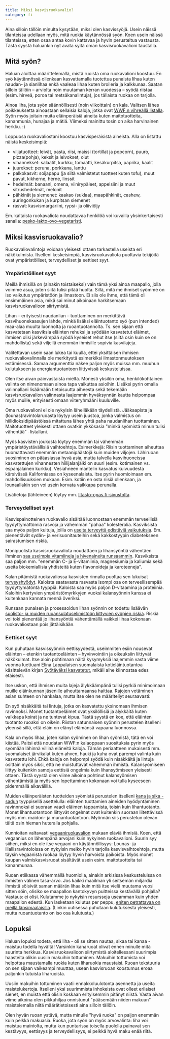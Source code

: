 ```yaml
---
title: Miksi kasvisruokavalio?
category: fi
---
```


Aina silloin tällöin minulta kysytään, miksi olen kasvissyöjä. Usein näissä tilanteissa udellaan myös, mitä ruokia käytännössä syön. Koen usein näissä tilanteissa, etten osaa antaa kovin kattavaa ja hyvin perusteltua vastausta. Tästä syystä haluankin nyt avata syitä oman kasvisruokavalioni taustalla.

## Mitä syön?

Haluan aloittaa määrittelemällä, mistä ruoista oma ruokavalioni koostuu. En syö käytännössä ollenkaan kasvattamalla tuotettua punaista lihaa kuten naudan- ja sianlihaa enkä vaaleaa lihaa kuten broileria ja kalkkunaa. Saatan silloin tällöin – arviolta noin muutaman kerran vuodessa – syödä riistaa (esim. hirveä, poroa tai metsäkanalintuja), jos tällaista ruokaa on tarjolla.

Ainoa liha, jota syön säännöllisesti (noin viikoittain) on kala. Valitsen lähes poikkeuksetta ainoastaan sellaisia kaloja, jotka ovat [WWF:n vihreällä listalla](http://wwf.fi/kalaopas). Syön myös joitain muita eläinperäisiä aineita kuten maitotuotteita, kananmunia, hunajaa ja mätiä. Viimeksi mainittu tosin on aika harvinainen herkku. :)

Loppuosa ruokavaliostani koostuu kasvisperäisistä aineista. Alla on listattu näistä keskeisimpiä:

* viljatuotteet: leivät, pasta, riisi, maissi (tortillat ja popcorn), puuro, pizza(pohja), keksit ja leivokset, olut
* vihannekset: salaatit, kurkku, tomaatti, kesäkurpitsa, paprika, kaalit
* juurekset: peruna, porkkana, lanttu
* palkokasvit: soijapapu (ja siitä valmistetut tuotteet kuten tofu), muut pavut, kikherne, herne, linssit
* hedelmät: banaani, omena, viinirypäleet, appelsiini ja muut sitrushedelmät, melonit
* pähkinät ja siemenet: kaakao (suklaa), maapähkinät, cashew, auringonkukan ja kurpitsan siemenet
* rasvat: kasvismargariini, rypsi- ja oliiviöljy

Em. kaltaista ruokavaliota noudattavaa henkilöä voi kuvailla yksinkertaisesti sanalla: [pesko-lakto-ovo-vegetaristi](https://fi.wikipedia.org/wiki/Kasvissy%C3%B6nti#Kasvisruokavalioiden_variaatioita).

## Miksi kasvisruokavalio?

Ruokavaliovalintoja voidaan yleisesti ottaen tarkastella useista eri näkökulmista. Itselleni keskeisimpiä, kasvisruokavaliota puoltavia tekijöitä ovat ympäristölliset, terveydelliset ja eettiset syyt.

### Ympäristölliset syyt

Meillä ihmisillä on (ainakin toistaiseksi) vain tämä yksi ainoa maapallo, jolla voimme asua, joten siitä tulisi pitää huolta. Sillä, mitä me ihmiset syömme on iso vaikutus ympäristöön ja ilmastoon. Ei siis ole ihme, että tämä oli ensimmäinen asia, mikä sai minut aikoinaan harkitsemaan kasvisruokavalioon siirtymistä.

Lihan – erityisesti naudanlian – tuottaminen on merkittävä kasvihuonekaasujen lähde, minkä lisäksi eläintuotanto syö (pun intended) maa-alaa muulta luonnolta ja ruoantuotannolta. Ts. sen sijaan että kasvatetaan kasviksia eläinten rehuksi ja syödään kasvatetut eläimet, ihmisen olisi järkevämpää syödä kyseiset rehut itse (siltä osin kuin se on mahdollista) sekä viljellä enemmän ihmisille sopivia kasvilajeja.

Valitettavan usein saan lukea tai kuulla, ettei yksittäisen ihmisen ruokavaliovalinnalla ole merkitystä esimerkiksi ilmastonmuutoksen estämisessä. Samaa argumenttia näkee paljon myös muissa mm. muuhun kulutukseen ja energiantuotantoon liittyvissä keskusteluissa.

Olen itse aivan päinvastaista mieltä. Monesti yksilön oma, henkilökohtainen valinta on nimenomaan ainoa tapa vaikuttaa asioihin. Lisäksi pyrin omalla valinnallani lisäämään tietoisuutta aiheesta sekä tekemään kasvisruokavalion valinnasta laajemmin hyväksynnän kautta helpompaa myös muille, erityisesti omaan viiteryhmääni kuuluville.

Oma ruokavalioni ei ole nykyisin lähelläkään täydellistä. Jääkaapista ja (lounas)ravintolaruoasta löytyy usein juustoa, jonka valmistus on hiilidioksidipäästöissä mitattuna lähes yhtä paha naudanlihan tuottaminen. Maitotuotteet yleisesti ottaen ovatkin ykkösasia "minkä syömistä minun tulisi vähentää" -listallani.

Myös kasvisten joukosta löytyy enemmän tai vähemmän ympäristöystävällisiä vaihtoehtoja. Esimerkkejä: Riisin tuottaminen aiheuttaa huomattavasti enemmän metaanipäästöjä kuin muiden viljojen. Lähiruoan suosiminen on pääasiassa hyvä asia, mutta talvella kasvihuoneissa kasvatettujen vihannesten hiilijalanjälki on suuri (esim. kotimainen vs. espanjalainen kurkku). Vesiahneen mantelin kasvatus kuivuudesta kärsivässä Kaliforniassa on kyseenalaista. Itse pyrin huomioimaan em. mahdollisuuksien mukaan. Esim. kotiin en osta riisiä ollenkaan, ja lounaallakin sen voi usein korvata vaikkapa perunalla.

Lisätietoja (lähteineen) löytyy mm. [Iltasto-opas.fi-sivustolta](https://ilmasto-opas.fi/fi/ilmastonmuutos/hillinta/-/artikkeli/ab196e68-c632-4bef-86f3-18b5ce91d655/ilmastomyotainen-ruoka.html).

### Terveydelliset syyt

Kasvispainotteinen ruokavalio sisältää luonnostaan enemmän terveellisiä tyydyttymättömiä rasvoja ja vähemmän "pahaa" kolesterolia. Kasviksista saa myös paljon kuituja, joilla on [useita terveyttä edistäviä vaikutuksia](http://www.terveyskirjasto.fi/terveyskirjasto/tk.koti?p_artikkeli=skr00013). Em. pienentävät sydän- ja verisuonitauteihin sekä kakkostyypin diabetekseen sairastumisen riskiä.

Monipuolista kasvisruokavaliota noudattaen ja lihansyöntiä vähentäen ihminen [saa useimpia vitamiineja ja hivenaineita runsaammin](http://www.ruokatieto.fi/uutiset/reheva-kasvisruokavalio-hyvaksi-terveydelle-ja-ymparistolle). Kasviksista saa paljon mm. "enemmän C- ja E-vitamiinia, magnesiumia ja kaliumia sekä useita biokemiallisia yhdisteitä kuten flavonoideja ja karoteeneja".

Kalan pitämistä ruokavaliossa kasvisten rinnalla puoltaa sen lukuisat [terveyshyödyt](http://www.terveyskirjasto.fi/terveyskirjasto/tk.koti?p_artikkeli=skr00072&p_haku=100%20kysymyst%C3%A4%20ravinnosta). Kaloista saatavasta rasvasta isompi osa on terveellisempää tyydyttymätöntä tyyppiä. Kaloista saa myös paljon D-vitaamina ja proteiinia. Kaloihin kertyvien ympäristömyrkkyjen vuoksi kalansyönnin kanssa ei kuitenkaan kannata mennä överiksi.

Runsaan punaisen ja prosessoidun lihan syönnin on todettu lisäävän [suolisto- ja muiden ruoansulatuselimistöön liittyvien syöpien riskiä](http://www.hs.fi/ruoka/a1305913013094). Riskiä voi toki pienentää jo lihansyöntiä vähentämällä vaikkei lihaa kokonaan ruokavaliostaan pois jättäisikään.

### Eettiset syyt

Kun puhutaan kasvissyönnin eettisyydestä, useimmiten esiin nousevat eläinten – etenkin tuotantoeläinten – hyvinvointiin ja oikeuksiin liittyvät näkökulmat. Itse aloin pohtimaan näitä kysymyksiä laajemmin vasta viime vuonna luettuani Elina Lappalaisen suomalaista kotieläintuotantoa käsittelevän kirjan [Syötäväksi kasvatetut](http://www.syotavaksikasvatetut.fi/), mikäli aihe kiinnostaa edes etäisesti.

Itse uskon, että ihmisen muita lajeja älykkäämpänä tulisi pyrkiä minimoimaan muille eläinkunnan jäsenille aiheuttamaansa haittaa. Rajojen vetäminen asian suhteen on hankalaa, mutta itse olen ne määritellyt seuraavasti:

En syö nisäkkäitä tai lintuja, jotka on kasvatettu yksinomaan ihmisen ravinnoksi. Monet tuotantoeläimet ovat yksilöllisiä ja älykkäitä kuten vaikkapa koirat ja ne tuntevat kipua. Tästä syystä en koe, että eläinten tuotanto ruoaksi on oikein. Riistan satunnaisen syönnin perustelen itselleni yleensä sillä, että eläin on elänyt elämänsä vapaana luonnossa.

Kala on myös lihaa, joten kalan syöminen on lihan syömistä, tätä en voi kiistää. Paitsi että noudatan WWF:n kalaoppaan suosituksia pyrin myös syömään lähinnä villinä eläneitä kaloja. Tämän periaatteen mukaisesti mm. suomalaiset järvikalat kuten ahven, hauki ja kuha ovat parempi valinta kuin kasvatettu lohi. Ehkä kaloja on helpompi syödä kuin nisäkkäitä ja lintuja osittain myös siksi, että ne muistuttavat vähemmän ihmistä. Kalansyömiseen liittyy kuitenkin samoja eettisiä ongelmia kuin lihansyömiseen yleisesti ottaen. Tästä syystä olen viime aikoina pohtinut kalansyömisen vähentämistä ja myös sen lopettaminen kokonaan voi tulla kyseeseen pidemmällä aikavälillä.

Muiden eläinperäisten tuotteiden syömistä perustelen itselleni [kana ja sika -sadun](https://en.wikipedia.org/wiki/The_Chicken_and_the_Pig) tyyppisellä asettelulla: eläinten tuottamien aineiden hyödyntäminen ravinnnoksi ei suoraan vaadi eläimen tappamista, toisin kuin lihantuotanto. Monet lihantuotantoon liittyvät ongelmat ovat kuitenkin suoraan liitettävissä myös mm. maidon- ja munantuotantoon. Myönnän siis perustelun olevan tältä osin hieman huteralla pohjalla.

Kunnioitan valtavasti [vegaaniruokavalion](http://www.vegaaniliitto.fi/www/fi/tietoa/mika-on-vegaani) mukaan eläviä ihmisiä. Koen, että vegaanius on lähempänä arvojani kuin nykyinen ruokavalioni. Suurin syy siihen, miksi en ole itse vegaani on käytännöllisyys: Lounas- ja illallisravintoloissa on nykyisin melko hyvin tarjolla kasvisvaihtoehtoja, mutta täysin vegaanista ruokaa löytyy hyvin harvoista paikoista. Myös monet kaupan valmiskasvisruoat sisältävät usein esim. maitotuotteita tai kananmunaa.

Ruoan etiikassa vähemmällä huomiolla, ainakin arkisissa keskusteluissa on ihmisten välinen tasa-arvo. Jos kaikki maailman yli seitsemän miljardia ihmistä söisivät saman määrän lihaa kuin mitä itse vielä muutama vuosi sitten söin, olisiko se maapallon kantokyvyn puitteissa kestävällä pohjalla? Vastaus: ei olisi. Kulutamme jo nykyisin resursseja useamman kuin yhden maapallon edestä. Kun lasketaan kulutus per peppu, [eniten petrattavaa on meillä länsimaalaisilla](http://www.bbc.com/news/magazine-33133712). (Linkin uutisessa puhutaan kulutuksesta yleisesti, mutta ruoantuotanto on iso osa kulutusta.)

## Lopuksi

Haluan lopuksi todeta, että liha - oli se sitten nautaa, sikaa tai kanaa - maistuu todella hyvältä! Varsinkin kanaruoat olivat ennen minulle mitä suurinta herkkua. Kasvisruokavalioon siirtymistä aloitellessani suurimpia haasteita olikin uusiin makuihin tottuminen. Makuihin tottumista voi helpottaa maustamalla ruokia kuten liharuokia maustaisi. Ruoan tekstuuria on sen sijaan vaikeampi muuttaa, usean kasvisruoan koostumus eroaa paljonkin tutuista liharuoista.

Uusiin makuihin tottuminen vaatii ennakkoluulotonta asennetta ja useita maistelukertoja. Itselleni yksi suurimmista inhokeista ovat olleet erilaiset sienet, en muista että olisin koskaan erityisemmin pitänyt niistä. Vasta aivan viime aikoina olen pikkuhiljaa onnistunut "pääsemään niiden makuun" maistelemalla niitä määrätietoisesti aina silloin tällöin.

Olen hyvän ruoan ystävä, mutta minulle "hyvä ruoka" on paljon enemmän kuin pelkkä makuasia. Ruoka, jota syön on myös arvovalinta: liha voi maistua mainiolta, mutta kun puntarissa toisella puolella painavat sen kestävyys, eettisyys ja terveydellisyys, ei pelkkä hyvä maku enää riitä.
